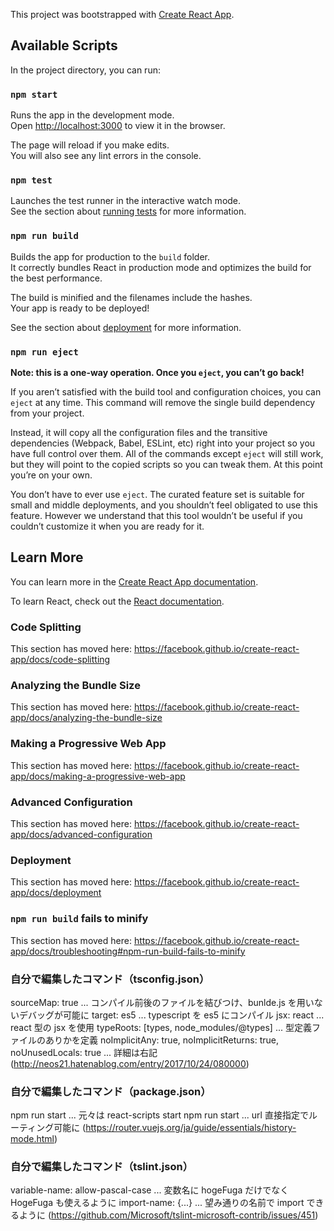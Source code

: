 This project was bootstrapped with [Create React App](https://github.com/facebook/create-react-app).

## Available Scripts

In the project directory, you can run:

### `npm start`

Runs the app in the development mode.<br>
Open [http://localhost:3000](http://localhost:3000) to view it in the browser.

The page will reload if you make edits.<br>
You will also see any lint errors in the console.

### `npm test`

Launches the test runner in the interactive watch mode.<br>
See the section about [running tests](https://facebook.github.io/create-react-app/docs/running-tests) for more information.

### `npm run build`

Builds the app for production to the `build` folder.<br>
It correctly bundles React in production mode and optimizes the build for the best performance.

The build is minified and the filenames include the hashes.<br>
Your app is ready to be deployed!

See the section about [deployment](https://facebook.github.io/create-react-app/docs/deployment) for more information.

### `npm run eject`

**Note: this is a one-way operation. Once you `eject`, you can’t go back!**

If you aren’t satisfied with the build tool and configuration choices, you can `eject` at any time. This command will remove the single build dependency from your project.

Instead, it will copy all the configuration files and the transitive dependencies (Webpack, Babel, ESLint, etc) right into your project so you have full control over them. All of the commands except `eject` will still work, but they will point to the copied scripts so you can tweak them. At this point you’re on your own.

You don’t have to ever use `eject`. The curated feature set is suitable for small and middle deployments, and you shouldn’t feel obligated to use this feature. However we understand that this tool wouldn’t be useful if you couldn’t customize it when you are ready for it.

## Learn More

You can learn more in the [Create React App documentation](https://facebook.github.io/create-react-app/docs/getting-started).

To learn React, check out the [React documentation](https://reactjs.org/).

### Code Splitting

This section has moved here: https://facebook.github.io/create-react-app/docs/code-splitting

### Analyzing the Bundle Size

This section has moved here: https://facebook.github.io/create-react-app/docs/analyzing-the-bundle-size

### Making a Progressive Web App

This section has moved here: https://facebook.github.io/create-react-app/docs/making-a-progressive-web-app

### Advanced Configuration

This section has moved here: https://facebook.github.io/create-react-app/docs/advanced-configuration

### Deployment

This section has moved here: https://facebook.github.io/create-react-app/docs/deployment

### `npm run build` fails to minify

This section has moved here: https://facebook.github.io/create-react-app/docs/troubleshooting#npm-run-build-fails-to-minify

### 自分で編集したコマンド（tsconfig.json）
sourceMap: true ... コンパイル前後のファイルを結びつけ、bunlde.js を用いないデバッグが可能に
target: es5 ... typescript を es5 にコンパイル
jsx: react ... react 型の jsx を使用
typeRoots: [types, node_modules/@types] ... 型定義ファイルのありかを定義
noImplicitAny: true,
noImplicitReturns: true,
noUnusedLocals: true ... 詳細は右記 (http://neos21.hatenablog.com/entry/2017/10/24/080000)

### 自分で編集したコマンド（package.json）
npm run start ... 元々は react-scripts start
npm run start ... url 直接指定でルーティング可能に (https://router.vuejs.org/ja/guide/essentials/history-mode.html)

### 自分で編集したコマンド（tslint.json）
variable-name: allow-pascal-case ... 変数名に hogeFuga だけでなく HogeFuga も使えるように
import-name: {...} ... 望み通りの名前で import できるように (https://github.com/Microsoft/tslint-microsoft-contrib/issues/451)
